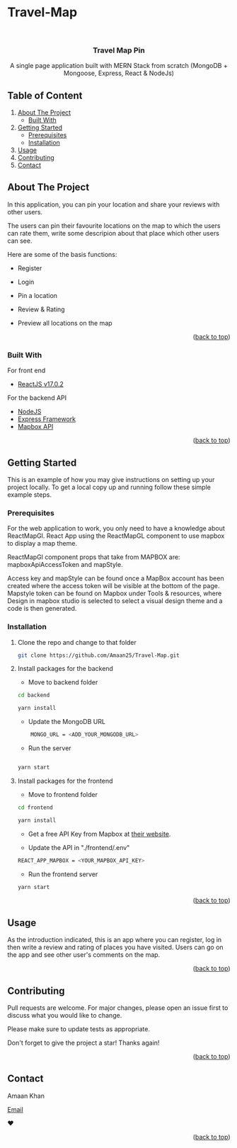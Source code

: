 # Travel-Map

<div id="top"></div>

<!-- PROJECT LOGO -->
<br />
<div align="center">

  <h3 align="center">Travel Map Pin</h3>

  <p align="center">
    A single page application built with MERN Stack from scratch (MongoDB + Mongoose, Express, React & NodeJs)
  </p>
</div>

<!-- TABLE OF CONTENTS -->

## Table of Content

  <ol>
    <li>
      <a href="#about-the-project">About The Project</a>
      <ul>
        <li><a href="#built-with">Built With</a></li>
      </ul>
    </li>
    <li>
      <a href="#getting-started">Getting Started</a>
      <ul>
        <li><a href="#prerequisites">Prerequisites</a></li>
        <li><a href="#installation">Installation</a></li>
      </ul>
    </li>
    <li><a href="#usage">Usage</a></li>
    <li><a href="#contributing">Contributing</a></li>
    <li><a href="#contact">Contact</a></li>
  </ol>

<!-- ABOUT THE PROJECT -->

## About The Project

In this application, you can pin your location and share your reviews with other users.

The users can pin their favourite locations on the map to which the users can rate them, write some descripion about that place which other users can see.

Here are some of the basis functions:

- Register
<!-- <p align="center"><img src="image/register.png" alt="Logo" width="70%"></p> -->

- Login
<!-- <p align="center"><img src="image/login.png" alt="Logo" width="70%"></p> -->

- Pin a location
<!-- <p align="center"><img src="image/pin.png" alt="Logo" width="70%"></p> -->

- Review & Rating
<!-- <p align="center"><img src="image/review.png" alt="Logo" width="70%"></p> -->

- Preview all locations on the map
<!-- <p align="center"><img src="image/preview.png" alt="Logo" width="70%"></p> -->

<p align="right">(<a href="#top">back to top</a>)</p>

### Built With

For front end

- [ReactJS v17.0.2](https://reactjs.org/)

For the backend API

- [NodeJS](https://nodejs.org/en/)
- [Express Framework](https://expressjs.com/)
- [Mapbox API](https://www.mapbox.com/)

<p align="right">(<a href="#top">back to top</a>)</p>

<!-- GETTING STARTED -->

## Getting Started

This is an example of how you may give instructions on setting up your project locally.
To get a local copy up and running follow these simple example steps.

### Prerequisites

For the web application to work, you only need to have a knowledge about ReactMapGl. React App using the ReactMapGL component to use mapbox to display a map theme.

ReactMapGl component props that take from MAPBOX are: mapboxApiAccessToken and mapStyle.

Access key and mapStyle can be found once a MapBox account has been created where the access token will be visible at the bottom of the page. Mapstyle token can be found on Mapbox under Tools & resources, where Design in mapbox studio is selected to select a visual design theme and a code is then generated.

### Installation

1. Clone the repo and change to that folder

    ```sh
    git clone https://github.com/Amaan25/Travel-Map.git
    ```

2. Install packages for the backend

   - Move to backend folder

    ```sh
    cd backend

    yarn install
    ```

   - Update the MongoDB URL

    ```sh
        MONGO_URL = <ADD_YOUR_MONGODB_URL>
    ```

   - Run the server

    ```sh

    yarn start
    ```

3. Install packages for the frontend

   - Move to frontend folder

    ```sh
    cd frontend

    yarn install
    ```

   - Get a free API Key from Mapbox at [their website](https://www.mapbox.com/).

   - Update the API in "./frontend/.env"

    ```sh
    REACT_APP_MAPBOX = <YOUR_MAPBOX_API_KEY>
    ```

   - Run the frontend server
    ```sh
    yarn start
    ```

<p align="right">(<a href="#top">back to top</a>)</p>

<!-- USAGE EXAMPLES -->

## Usage

As the introduction indicated, this is an app where you can register, log in then write a review and rating of places you have visited. Users can go on the app and see other user's comments on the map.

<p align="right">(<a href="#top">back to top</a>)</p>

<!-- CONTRIBUTING -->

## Contributing

Pull requests are welcome. For major changes, please open an issue first to discuss what you would like to change.

Please make sure to update tests as appropriate.

Don't forget to give the project a star! Thanks again!

<p align="right">(<a href="#top">back to top</a>)</p>

<!-- CONTACT -->

## Contact

Amaan Khan

[Email](amaan2510@gmail.com)

♥

<p align="right">(<a href="#top">back to top</a>)</p>
